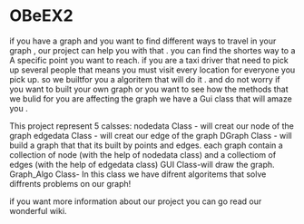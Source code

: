 # OBeEX2

if you have a graph and you want to find different ways to travel in your graph , our project can help you with that . 
you can find the shortes way to a A specific point you want to reach.
if you are a taxi driver that need to pick up several people that means you must visit every location for everyone you pick up. 
so we builtfor you a algoritem that will do it .
and do not worry if you want to built your own graph or you want to see how the methods that we bulid for you are affecting the graph 
we have a Gui class that will amaze you .

This project represent 5 calsses:
nodedata Class - will creat our node of the graph
edgedata Class - will creat our edge of the graph
DGraph Class - will build a graph that that its built by points and edges. each graph contain a collection of node (with the help of 
nodedata class) and a collectiom of edges (with the help of edgedata class)
GUI Class-will draw the graph.
Graph_Algo Class- In this class we have difrent algoritems that solve diffrents problems on our graph! 

if you want more information about our project you can go read our wonderful wiki. 
